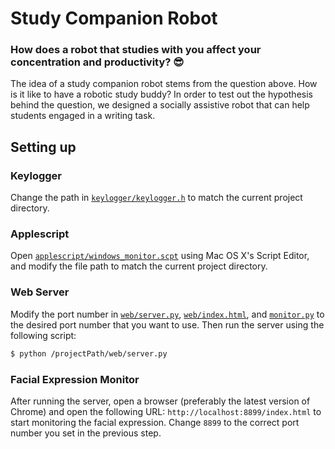 # Study Companion Robot

### How does a robot that studies with you affect your concentration and productivity? :sunglasses:

The idea of a study companion robot stems from the question above. How is it like to have a robotic study buddy? In order to test out the hypothesis behind the question, we designed a socially assistive robot that can help students engaged in a writing task.



## Setting up

### Keylogger

Change the path in [`keylogger/keylogger.h`](https://github.com/kelvinhu9988/study-companion-robot/blob/master/keylogger/keylogger.h#L12) to match the current project directory.

### Applescript

Open [`applescript/windows_monitor.scpt`](https://github.com/kelvinhu9988/study-companion-robot/blob/master/applescript/windows_monitor.scpt#L12) using Mac OS X's Script Editor, and modify the file path to match the current project directory.


### Web Server
Modify the port number in [`web/server.py`](https://github.com/kelvinhu9988/study-companion-robot/blob/master/web/server.py#L12), [`web/index.html`](https://github.com/kelvinhu9988/study-companion-robot/blob/master/web/index.html#L12), and [`monitor.py`](https://github.com/kelvinhu9988/study-companion-robot/blob/master/monitor.py#L12) to the desired port number that you want to use. Then run the server using the following script:

```bash
$ python /projectPath/web/server.py
```

### Facial Expression Monitor

After running the server, open a browser (preferably the latest version of Chrome) and open the following URL: `http://localhost:8899/index.html` to start monitoring the facial expression. Change `8899` to the correct port number you set in the previous step.

